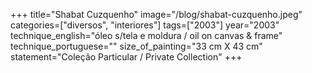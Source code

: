 +++
title="Shabat Cuzquenho"
image="/blog/shabat-cuzquenho.jpeg"
categories=["diversos", "interiores"]
tags=["2003"]
year="2003"
technique_english="óleo s/tela e moldura / oil on canvas & frame"
technique_portuguese=""
size_of_painting="33 cm X 43 cm"
statement="Coleção Particular / Private Collection"
+++
